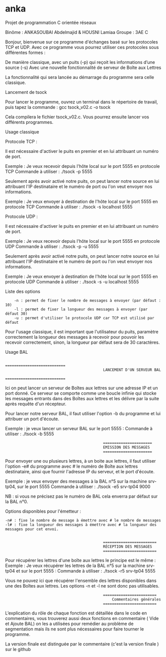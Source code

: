 # anka







































Projet de programmation C orientée réseaux

Binôme : ANKASOUBAI Abdelmajid & HOUSNI Lamiaa
Groupe : 3AE C


Bonjour, bienvenue sur ce programme d'échanges basé sur les protocoles TCP et UDP.
Avec ce programme vous pourrez utiliser ces protocoles sous différentes formes :

De manière classique, avec un puits (-p) qui reçoit les informations d’une source (-s) 
Avec une nouvelle fonctionnalité de serveur de Boîte aux Lettres 

La fonctionnalité qui sera lancée au démarrage du programme sera celle classique.




Lancement de tsock 




Pour lancer le programme, ouvrez un terminal dans le répertoire de travail, puis tapez la commande :                             gcc tsock_v02.c -o tsock

Cela compilera le fichier tsock_v02.c. Vous pourrez ensuite lancer vos différents programmes. 





Usage classique





Protocole TCP : 

Il est nécessaire d'activer le puits en premier et en lui attribuant un numéro de port. 

Exemple : Je veux recevoir depuis l'hôte local sur le port 5555 en protocole TCP 
Commande à utiliser :
 ./tsock -p 5555

Seulement après avoir activé notre puits, on peut lancer notre source en lui attribuant l'IP destinataire et le numéro de port ou l'on veut envoyer nos informations.

Exemple : Je veux envoyer à destination de l'hôte local sur le port 5555 en protocole TCP
Commande à utiliser :
./tsock -s localhost 5555


Protocole UDP : 
                                            
Il est nécessaire d'activer le puits en premier et en lui attribuant un numéro de port. 

Exemple : Je veux recevoir depuis l'hôte local sur le port 5555 en protocole UDP
Commande à utiliser :
 ./tsock -p -u 5555

Seulement après avoir activé notre puits, on peut lancer notre source en lui attribuant l'IP destinataire et le numéro de port ou l'on veut envoyer nos informations.

Exemple : Je veux envoyer à destination de l'hôte local sur le port 5555 en protocole UDP
Commande à utiliser :
./tsock -s -u localhost 5555

Liste des options
 
        -n : permet de fixer le nombre de messages à envoyer (par défaut : 10)
        -l : permet de fixer la longueur des messages à envoyer (par défaut 30)
        -u : permet d'utiliser le protocole UDP car TCP est utilisé par défaut
Pour l'usage classique, il est important que l'utilisateur du puits, paramètre correctement la longueur des messages à recevoir pour pouvoir les recevoir correctement, sinon, la longueur par défaut sera de 30 caractères.



Usage BAL





                                                ===========================
                                                LANCEMENT D'UN SERVEUR BAL
                                                ===========================

Ici on peut lancer un serveur de Boîtes aux lettres sur une adresse IP et un port donné. Ce serveur se comporte comme une boucle infinie qui stocke les messages entrants dans des Boîtes aux lettres et les délivre par la suite après requête d'un récepteur.
 
Pour lancer notre serveur BAL, il faut utiliser l'option -b du programme et lui attribuer un port d'écoute.

Exemple :  je veux lancer un serveur BAL sur le port 5555 :
Commande à utiliser :
 ./tsock -b 5555


                                                ======================
                                                EMISSION DES MESSAGES
                                                ======================

Pour envoyer une ou plusieurs lettres,  à un boite aux lettres, il faut utiliser l'option -e# du programme avec # le numéro de Boîte aux lettres destinataire, ainsi que fournir l'adresse IP du serveur, et le port d'écoute.

Exemple : je veux envoyer des messages à la BAL n°5 sur la machine srv-tp04, sur le port 5555
Commande à utiliser :
                                               ./tsock -e5 srv-tp04 9000
 
NB : si vous ne précisez pas le numéro de BAL cela enverra par défaut sur la BAL n°0. 

Options disponibles pour l'émetteur :

    -n# : fixe le nombre de message à émettre avec # le nombre de messages
    -l# : fixe la longueur des messages à émettre avec # la longueur des messages pour cet envoi.
    

                                                ========================
                                                RÉCEPTION DES MESSAGES
                                                ========================
  
Pour récupérer les lettres d'une boîte aux lettres le principe est le même :
Exemple : Je veux récupérer les lettres de la BAL n°5 sur la machine srv-tp04 et sur le port 5555 :
Commande à utiliser :
                                                 ./tsock -r5 srv-tp04 5555
 
Vous ne pouvez ici que récupérer l'ensemble des lettres disponibles dans une des Boîtes aux lettres.
Les options -n et -l ne sont donc pas utilisables.





                                                ========================
                                                    Commentaires générales 
                                                ========================

L’explication du rôle de chaque fonction est détaillée dans le code en commentaires, vous trouverez aussi deux fonctions en commentaire ( Vide et Ajoute BAL) on les a utilisées pour remédier au problème  de segmentation mais ils ne sont plus nécessaires pour faire tourner le programme.

La version finale est distinguée par le commentaire (c'est la version finale ) sur le github 
